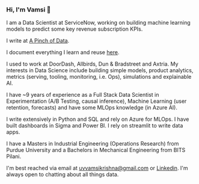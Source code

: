 ### Hi, I'm Vamsi 👋

<!--
**vamsiuppala/vamsiuppala** is a ✨ _special_ ✨ repository because its `README.md` (this file) appears on your GitHub profile.
-->

I am a Data Scientist at ServiceNow, working on building machine learning models to predict some key revenue subscription KPIs. 

I write at [A Pinch of Data](https://vamsiuppala.github.io/about.html).

I document everything I learn and reuse [here](https://gist.github.com/vamsiuppala).

I used to work at DoorDash, Allbirds, Dun & Bradstreet and Axtria. My interests in Data Science include building simple models, product analytics, metrics (serving, tooling, monitoring, i.e. Ops), simulations and explainable AI.

I have ~9 years of experience as a Full Stack Data Scientist in Experimentation (A/B Testing, causal inference), Machine Learning (user retention, forecasts) and have some MLOps knowledge (in Azure AI).

I write extensively in Python and SQL and rely on Azure for MLOps. I have built dashboards in Sigma and Power BI. I rely on streamlit to write data apps.

I have a Masters in Industrial Engineering (Operations Research) from Purdue University and a Bachelors in Mechanical Engineering from BITS Pilani.

I'm best reached via email at uvvamsikrishna@gmail.com or [Linkedin](https://www.linkedin.com/in/vamsiuppala/). I'm always open to chatting about all things data.
